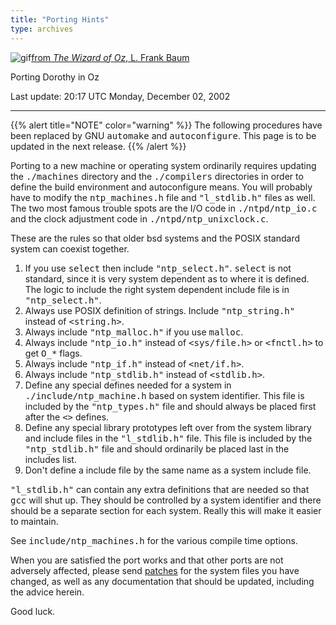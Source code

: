 ```yaml
---
title: "Porting Hints"
type: archives
---
```


![gif](/archives/pic/wingdorothy.gif)[from _The Wizard of Oz_, L. Frank Baum](/reflib/pictures)

Porting Dorothy in Oz

Last update: 20:17 UTC Monday, December 02, 2002

* * *

{{% alert title="NOTE" color="warning" %}} 
The following procedures have been replaced by GNU <tt>automake</tt> and <tt>autoconfigure</tt>. This page is to be updated in the next release.
{{% /alert %}}

Porting to a new machine or operating system ordinarily requires updating the <tt>./machines</tt> directory and the <tt>./compilers</tt> directories in order to define the build environment and autoconfigure means. You will probably have to modify the <tt>ntp_machines.h</tt> file and <tt>"l_stdlib.h"</tt> files as well. The two most famous trouble spots are the I/O code in <tt>./ntpd/ntp_io.c</tt> and the clock adjustment code in <tt>./ntpd/ntp_unixclock.c</tt>.

These are the rules so that older bsd systems and the POSIX standard system can coexist together.

1.  If you use <tt>select</tt> then include <tt>"ntp_select.h"</tt>. <tt>select</tt> is not standard, since it is very system dependent as to where it is defined. The logic to include the right system dependent include file is in <tt>"ntp_select.h"</tt>.
2.  Always use POSIX definition of strings. Include <tt>"ntp_string.h"</tt> instead of <tt><string.h></tt>.
3.  Always include <tt>"ntp_malloc.h"</tt> if you use <tt>malloc</tt>.
4.  Always include <tt>"ntp_io.h"</tt> instead of <tt><sys/file.h></tt> or <tt><fnctl.h></tt> to get <tt>O_*</tt> flags.
5.  Always include <tt>"ntp_if.h"</tt> instead of <tt><net/if.h></tt>.
6.  Always include <tt>"ntp_stdlib.h"</tt> instead of <tt><stdlib.h></tt>.
7.  Define any special defines needed for a system in <tt>./include/ntp_machine.h</tt> based on system identifier. This file is included by the <tt>"ntp_types.h"</tt> file and should always be placed first after the <tt><></tt> defines.
8.  Define any special library prototypes left over from the system library and include files in the <tt>"l_stdlib.h"</tt> file. This file is included by the <tt>"ntp_stdlib.h"</tt> file and should ordinarily be placed last in the includes list.
9.  Don't define a include file by the same name as a system include file.

<tt>"l_stdlib.h"</tt> can contain any extra definitions that are needed so that <tt>gcc</tt> will shut up. They should be controlled by a system identifier and there should be a separate section for each system. Really this will make it easier to maintain.

See <tt>include/ntp_machines.h</tt> for the various compile time options.

When you are satisfied the port works and that other ports are not adversely affected, please send [patches](/archives/4.2.0/patches) for the system files you have changed, as well as any documentation that should be updated, including the advice herein.

Good luck.